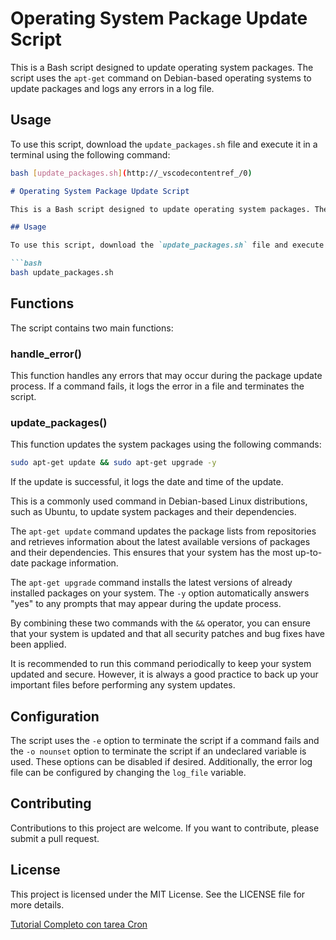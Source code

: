 # Operating System Package Update Script

This is a Bash script designed to update operating system packages. The script uses the `apt-get` command on Debian-based operating systems to update packages and logs any errors in a log file.

## Usage

To use this script, download the `update_packages.sh` file and execute it in a terminal using the following command:

```bash
bash [update_packages.sh](http://_vscodecontentref_/0)
```

```markdown
# Operating System Package Update Script

This is a Bash script designed to update operating system packages. The script uses the `apt-get` command on Debian-based operating systems to update packages and logs any errors in a log file.

## Usage

To use this script, download the `update_packages.sh` file and execute it in a terminal using the following command:

```bash
bash update_packages.sh
```

## Functions

The script contains two main functions:

### handle_error()

This function handles any errors that may occur during the package update process. If a command fails, it logs the error in a file and terminates the script.

### update_packages()

This function updates the system packages using the following commands:

```bash
sudo apt-get update && sudo apt-get upgrade -y
```

If the update is successful, it logs the date and time of the update.

This is a commonly used command in Debian-based Linux distributions, such as Ubuntu, to update system packages and their dependencies.

The `apt-get update` command updates the package lists from repositories and retrieves information about the latest available versions of packages and their dependencies. This ensures that your system has the most up-to-date package information.

The `apt-get upgrade` command installs the latest versions of already installed packages on your system. The `-y` option automatically answers "yes" to any prompts that may appear during the update process.

By combining these two commands with the `&&` operator, you can ensure that your system is updated and that all security patches and bug fixes have been applied.

It is recommended to run this command periodically to keep your system updated and secure. However, it is always a good practice to back up your important files before performing any system updates.

## Configuration

The script uses the `-e` option to terminate the script if a command fails and the `-o nounset` option to terminate the script if an undeclared variable is used. These options can be disabled if desired. Additionally, the error log file can be configured by changing the `log_file` variable.

## Contributing

Contributions to this project are welcome. If you want to contribute, please submit a pull request.

## License

This project is licensed under the MIT License. See the LICENSE file for more details.

[Tutorial Completo con tarea Cron](https://github.com/vhgalvez/Shell_bash/blob/main/Tutorial_Actualizar_paquetes._tarea%20cron.md)
```